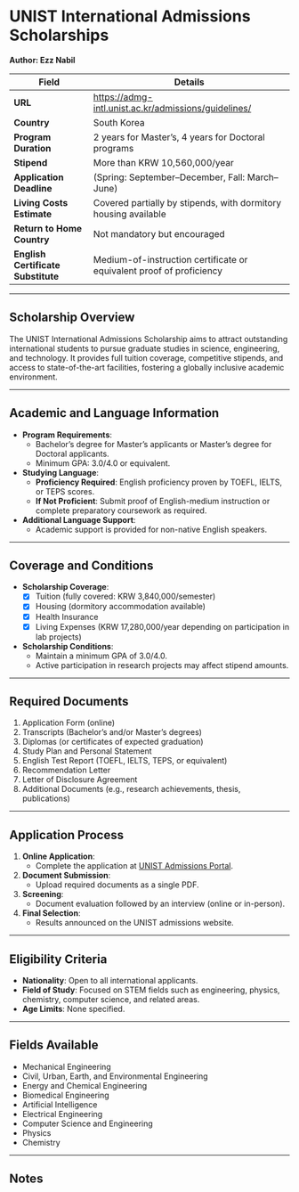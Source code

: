 # UNIST International Admissions Scholarships

**Author: Ezz Nabil**

| **Field**                  | **Details**                                                             |
|----------------------------|-------------------------------------------------------------------------|
| **URL**                    | https://admg-intl.unist.ac.kr/admissions/guidelines/                   |
| **Country**                | South Korea                                                           |
| **Program Duration**       | 2 years for Master’s, 4 years for Doctoral programs                    |
| **Stipend**                | More than KRW 10,560,000/year                                         |
| **Application Deadline**   | (Spring: September–December, Fall: March–June)        |
| **Living Costs Estimate**  | Covered partially by stipends, with dormitory housing available        |
| **Return to Home Country** | Not mandatory but encouraged                  |
| **English Certificate Substitute** | Medium-of-instruction certificate or equivalent proof of proficiency |

---

## Scholarship Overview

The UNIST International Admissions Scholarship aims to attract outstanding international students to pursue graduate studies in science, engineering, and technology. It provides full tuition coverage, competitive stipends, and access to state-of-the-art facilities, fostering a globally inclusive academic environment.

---

## Academic and Language Information

- **Program Requirements**:
  - Bachelor’s degree for Master’s applicants or Master’s degree for Doctoral applicants.
  - Minimum GPA: 3.0/4.0 or equivalent.
- **Studying Language**:
  - **Proficiency Required**: English proficiency proven by TOEFL, IELTS, or TEPS scores.
  - **If Not Proficient**: Submit proof of English-medium instruction or complete preparatory coursework as required.
- **Additional Language Support**:
  - Academic support is provided for non-native English speakers.

---

## Coverage and Conditions

- **Scholarship Coverage**:
  - [x] Tuition (fully covered: KRW 3,840,000/semester)
  - [x] Housing (dormitory accommodation available)
  - [x] Health Insurance
  - [x] Living Expenses (KRW 17,280,000/year depending on participation in lab projects)
- **Scholarship Conditions**:
  - Maintain a minimum GPA of 3.0/4.0.
  - Active participation in research projects may affect stipend amounts.

---

## Required Documents

1. Application Form (online)
2. Transcripts (Bachelor’s and/or Master’s degrees)
3. Diplomas (or certificates of expected graduation)
4. Study Plan and Personal Statement 
5. English Test Report (TOEFL, IELTS, TEPS, or equivalent)
6. Recommendation Letter 
7. Letter of Disclosure Agreement 
8. Additional Documents (e.g., research achievements, thesis, publications)

---

## Application Process

1. **Online Application**:
   - Complete the application at [UNIST Admissions Portal](https://admg-intl.unist.ac.kr).
2. **Document Submission**:
   - Upload required documents as a single PDF.
3. **Screening**:
   - Document evaluation followed by an interview (online or in-person).
4. **Final Selection**:
   - Results announced on the UNIST admissions website.

---

## Eligibility Criteria

- **Nationality**: Open to all international applicants.
- **Field of Study**: Focused on STEM fields such as engineering, physics, chemistry, computer science, and related areas.
- **Age Limits**: None specified.

---

## Fields Available

- Mechanical Engineering
- Civil, Urban, Earth, and Environmental Engineering
- Energy and Chemical Engineering
- Biomedical Engineering
- Artificial Intelligence
- Electrical Engineering
- Computer Science and Engineering
- Physics
- Chemistry

---

## Notes

